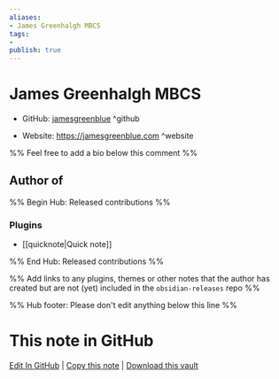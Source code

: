 ```yaml
---
aliases:
- James Greenhalgh MBCS
tags:
- 
publish: true
---
```


# James Greenhalgh MBCS

- GitHub: [jamesgreenblue](https://github.com/jamesgreenblue/) ^github
<!-- - Discord: `@` ^discord-->
- Website: <https://jamesgreenblue.com> ^website
<!-- - [[Publish sites|Publish site]]: <https://> ^publish-->

%% Feel free to add a bio below this comment %%


## Author of

%% Begin Hub: Released contributions %%
### Plugins
- [[quicknote|Quick note]]

%% End Hub: Released contributions %%

%% Add links to any plugins, themes or other notes that the author has created but are not (yet) included in the `obsidian-releases` repo %%

<!--
### Unlisted plugins
-->

<!--
### Others
-->

<!--
## Sponsor this author
-->

<!-- - [[GitHub sponsors]]: [Sponsor @jamesgreenblue on GitHub Sponsors](https://github.com/sponsors/jamesgreenblue) ^github-sponsor-->
<!-- - [[Buy me a coffee]]: <https://> ^buy-me-a-coffee-->
<!-- - [[PayPal]]: <https://> ^paypal-->
<!-- - [[Patreon]]: <https://> ^patreon-->

<!--
## Follow this author
-->

<!-- - [[YouTube Channels|On YouTube]]: <https://> ^youtube-->
<!-- - Twitter: <https://> ^twitter-->
<!-- - ... -->

%% Hub footer: Please don't edit anything below this line %%

# This note in GitHub

<span class="git-footer">[Edit In GitHub](https://github.dev/obsidian-community/obsidian-hub/blob/main/01%20-%20Community/People/jamesgreenblue.md "git-hub-edit-note") | [Copy this note](https://raw.githubusercontent.com/obsidian-community/obsidian-hub/main/01%20-%20Community/People/jamesgreenblue.md "git-hub-copy-note") | [Download this vault](https://github.com/obsidian-community/obsidian-hub/archive/refs/heads/main.zip "git-hub-download-vault") </span>
